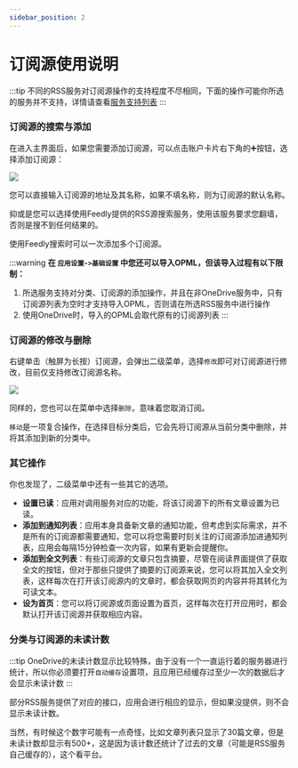 ```yaml
---
sidebar_position: 2
---
```


# 订阅源使用说明

:::tip
不同的RSS服务对订阅源操作的支持程度不尽相同，下面的操作可能你所选的服务并不支持，详情请查看[服务支持列表](./service)
:::

### 订阅源的搜索与添加

在进入主界面后，如果您需要添加订阅源，可以点击账户卡片右下角的➕按钮，选择添加订阅源：

![](https://i.loli.net/2020/08/01/ZqveOC2EPd1koJx.png)

您可以直接输入订阅源的地址及其名称，如果不填名称，则为订阅源的默认名称。

抑或是您可以选择使用Feedly提供的RSS源搜索服务，使用该服务要求您翻墙，否则是搜不到任何结果的。

使用Feedly搜索时可以一次添加多个订阅源。

:::warning
**在 `应用设置->基础设置` 中您还可以导入OPML，但该导入过程有以下限制：**

1. 所选服务支持对分类、订阅源的添加操作，并且在非OneDrive服务中，只有订阅源列表为空时才支持导入OPML，否则请在所选RSS服务中进行操作
2. 使用OneDrive时，导入的OPML会取代原有的订阅源列表
:::

### 订阅源的修改与删除

右键单击（触屏为长按）订阅源，会弹出二级菜单，选择`修改`即可对订阅源进行修改，目前仅支持修改订阅源名称。

![](https://i.loli.net/2020/08/01/yrisaNdh8Fx165u.png)

同样的，您也可以在菜单中选择`删除`，意味着您取消订阅。

`移动`是一项复合操作，在选择目标分类后，它会先将订阅源从当前分类中删除，并将其添加到新的分类中。

### 其它操作

你也发现了，二级菜单中还有一些其它的选项。

- **设置已读**：应用对调用服务对应的功能，将该订阅源下的所有文章设置为已读。
- **添加到通知列表**：应用本身具备新文章的通知功能，但考虑到实际需求，并不是所有的订阅源都需要通知，您可以将您需要时刻关注的订阅源添加进通知列表，应用会每隔15分钟检查一次内容，如果有更新会提醒你。
- **添加到全文列表**：有些订阅源的文章只包含摘要，尽管在阅读界面提供了获取全文的按钮，但对于那些只提供了摘要的订阅源来说，您可以将其加入全文列表，这样每次在打开该订阅源内的文章时，都会获取网页的内容并将其转化为可读文本。
- **设为首页**：您可以将订阅源或页面设置为首页，这样每次在打开应用时，都会默认打开该订阅源并获取相应内容。

### 分类与订阅源的未读计数

:::tip
OneDrive的未读计数显示比较特殊，由于没有一个一直运行着的服务器进行统计，所以你必须要打开`自动缓存`设置项，且应用已经缓存过至少一次的数据后才会显示未读计数
:::

部分RSS服务提供了对应的接口，应用会进行相应的显示，但如果没提供，则不会显示未读计数。

当然，有时候这个数字可能有一点奇怪，比如文章列表只显示了30篇文章，但是未读计数却显示有500+，这是因为该计数还统计了过去的文章（可能是RSS服务自己缓存的），这个看平台。